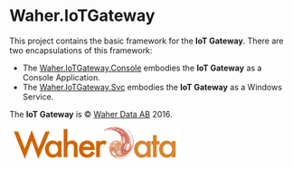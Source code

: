 # Waher.IoTGateway

This project contains the basic framework for the **IoT Gateway**. There are two encapsulations of this framework:

* The [Waher.IoTGateway.Console](../Waher.IoTGateway.Console/README.md) embodies the **IoT Gateway** as a Console Application.
* The [Waher.IoTGateway.Svc](../Waher.IoTGateway.Svc/README.md) embodies the **IoT Gateway** as a Windows Service.

The **IoT Gateway** is &copy; [Waher Data AB](http://waher.se/) 2016.
 
[![](../Images/logo-Futura-300x58.png)](http://waher.se/)
